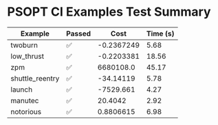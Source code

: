 # PSOPT CI Examples Test Summary

| Example | Passed | Cost | Time (s) |
|---|---|---|---|
| twoburn | ✅ | -0.2367249 | 5.68 |
| low_thrust | ✅ | -0.2203381 | 18.56 |
| zpm | ✅ | 6680108.0 | 45.17 |
| shuttle_reentry | ✅ | -34.14119 | 5.78 |
| launch | ✅ | -7529.661 | 4.27 |
| manutec | ✅ | 20.4042 | 2.92 |
| notorious | ✅ | 0.8806615 | 6.98 |